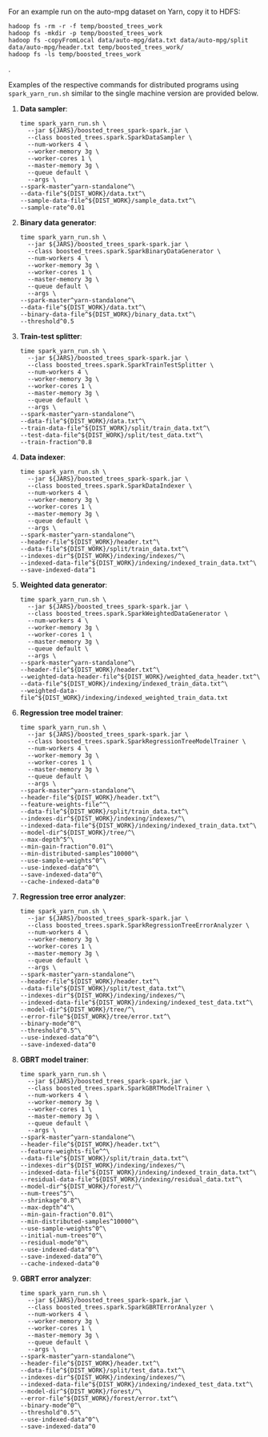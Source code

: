 For an example run on the auto-mpg dataset on Yarn, copy it to HDFS:

    hadoop fs -rm -r -f temp/boosted_trees_work
    hadoop fs -mkdir -p temp/boosted_trees_work
    hadoop fs -copyFromLocal data/auto-mpg/data.txt data/auto-mpg/split data/auto-mpg/header.txt temp/boosted_trees_work/
    hadoop fs -ls temp/boosted_trees_work
.

Examples of the respective commands for distributed programs
using `spark_yarn_run.sh` similar to the single machine version
are provided below.

 1. **Data sampler**:

        time spark_yarn_run.sh \
          --jar ${JARS}/boosted_trees_spark-spark.jar \
          --class boosted_trees.spark.SparkDataSampler \
          --num-workers 4 \
          --worker-memory 3g \
          --worker-cores 1 \
          --master-memory 3g \
          --queue default \
          --args \
        --spark-master^yarn-standalone^\
        --data-file^${DIST_WORK}/data.txt^\
        --sample-data-file^${DIST_WORK}/sample_data.txt^\
        --sample-rate^0.01
     
 2. **Binary data generator**:

        time spark_yarn_run.sh \
          --jar ${JARS}/boosted_trees_spark-spark.jar \
          --class boosted_trees.spark.SparkBinaryDataGenerator \
          --num-workers 4 \
          --worker-memory 3g \
          --worker-cores 1 \
          --master-memory 3g \
          --queue default \
          --args \
        --spark-master^yarn-standalone^\
        --data-file^${DIST_WORK}/data.txt^\
        --binary-data-file^${DIST_WORK}/binary_data.txt^\
        --threshold^0.5
            
 3. **Train-test splitter**:

        time spark_yarn_run.sh \
          --jar ${JARS}/boosted_trees_spark-spark.jar \
          --class boosted_trees.spark.SparkTrainTestSplitter \
          --num-workers 4 \
          --worker-memory 3g \
          --worker-cores 1 \
          --master-memory 3g \
          --queue default \
          --args \
        --spark-master^yarn-standalone^\
        --data-file^${DIST_WORK}/data.txt^\
        --train-data-file^${DIST_WORK}/split/train_data.txt^\
        --test-data-file^${DIST_WORK}/split/test_data.txt^\
        --train-fraction^0.8
     
 4. **Data indexer**:

        time spark_yarn_run.sh \
          --jar ${JARS}/boosted_trees_spark-spark.jar \
          --class boosted_trees.spark.SparkDataIndexer \
          --num-workers 4 \
          --worker-memory 3g \
          --worker-cores 1 \
          --master-memory 3g \
          --queue default \
          --args \
        --spark-master^yarn-standalone^\
        --header-file^${DIST_WORK}/header.txt^\
        --data-file^${DIST_WORK}/split/train_data.txt^\
        --indexes-dir^${DIST_WORK}/indexing/indexes/^\
        --indexed-data-file^${DIST_WORK}/indexing/indexed_train_data.txt^\
        --save-indexed-data^1
     
 5. **Weighted data generator**:

        time spark_yarn_run.sh \
          --jar ${JARS}/boosted_trees_spark-spark.jar \
          --class boosted_trees.spark.SparkWeightedDataGenerator \
          --num-workers 4 \
          --worker-memory 3g \
          --worker-cores 1 \
          --master-memory 3g \
          --queue default \
          --args \
        --spark-master^yarn-standalone^\
        --header-file^${DIST_WORK}/header.txt^\
        --weighted-data-header-file^${DIST_WORK}/weighted_data_header.txt^\
        --data-file^${DIST_WORK}/indexing/indexed_train_data.txt^\
        --weighted-data-file^${DIST_WORK}/indexing/indexed_weighted_train_data.txt
     
 6. **Regression tree model trainer**:

        time spark_yarn_run.sh \
          --jar ${JARS}/boosted_trees_spark-spark.jar \
          --class boosted_trees.spark.SparkRegressionTreeModelTrainer \
          --num-workers 4 \
          --worker-memory 3g \
          --worker-cores 1 \
          --master-memory 3g \
          --queue default \
          --args \
        --spark-master^yarn-standalone^\
        --header-file^${DIST_WORK}/header.txt^\
        --feature-weights-file^^\
        --data-file^${DIST_WORK}/split/train_data.txt^\
        --indexes-dir^${DIST_WORK}/indexing/indexes/^\
        --indexed-data-file^${DIST_WORK}/indexing/indexed_train_data.txt^\
        --model-dir^${DIST_WORK}/tree/^\
        --max-depth^5^\
        --min-gain-fraction^0.01^\
        --min-distributed-samples^10000^\
        --use-sample-weights^0^\
        --use-indexed-data^0^\
        --save-indexed-data^0^\
        --cache-indexed-data^0
     
 7. **Regression tree error analyzer**:

        time spark_yarn_run.sh \
          --jar ${JARS}/boosted_trees_spark-spark.jar \
          --class boosted_trees.spark.SparkRegressionTreeErrorAnalyzer \
          --num-workers 4 \
          --worker-memory 3g \
          --worker-cores 1 \
          --master-memory 3g \
          --queue default \
          --args \
        --spark-master^yarn-standalone^\
        --header-file^${DIST_WORK}/header.txt^\
        --data-file^${DIST_WORK}/split/test_data.txt^\
        --indexes-dir^${DIST_WORK}/indexing/indexes/^\
        --indexed-data-file^${DIST_WORK}/indexing/indexed_test_data.txt^\
        --model-dir^${DIST_WORK}/tree/^\
        --error-file^${DIST_WORK}/tree/error.txt^\
        --binary-mode^0^\
        --threshold^0.5^\
        --use-indexed-data^0^\
        --save-indexed-data^0
     
 8. **GBRT model trainer**:

        time spark_yarn_run.sh \
          --jar ${JARS}/boosted_trees_spark-spark.jar \
          --class boosted_trees.spark.SparkGBRTModelTrainer \
          --num-workers 4 \
          --worker-memory 3g \
          --worker-cores 1 \
          --master-memory 3g \
          --queue default \
          --args \
        --spark-master^yarn-standalone^\
        --header-file^${DIST_WORK}/header.txt^\
        --feature-weights-file^^\
        --data-file^${DIST_WORK}/split/train_data.txt^\
        --indexes-dir^${DIST_WORK}/indexing/indexes/^\
        --indexed-data-file^${DIST_WORK}/indexing/indexed_train_data.txt^\
        --residual-data-file^${DIST_WORK}/indexing/residual_data.txt^\
        --model-dir^${DIST_WORK}/forest/^\
        --num-trees^5^\
        --shrinkage^0.8^\
        --max-depth^4^\
        --min-gain-fraction^0.01^\
        --min-distributed-samples^10000^\
        --use-sample-weights^0^\
        --initial-num-trees^0^\
        --residual-mode^0^\
        --use-indexed-data^0^\
        --save-indexed-data^0^\
        --cache-indexed-data^0
     
 9. **GBRT error analyzer**:

        time spark_yarn_run.sh \
          --jar ${JARS}/boosted_trees_spark-spark.jar \
          --class boosted_trees.spark.SparkGBRTErrorAnalyzer \
          --num-workers 4 \
          --worker-memory 3g \
          --worker-cores 1 \
          --master-memory 3g \
          --queue default \
          --args \
        --spark-master^yarn-standalone^\
        --header-file^${DIST_WORK}/header.txt^\
        --data-file^${DIST_WORK}/split/test_data.txt^\
        --indexes-dir^${DIST_WORK}/indexing/indexes/^\
        --indexed-data-file^${DIST_WORK}/indexing/indexed_test_data.txt^\
        --model-dir^${DIST_WORK}/forest/^\
        --error-file^${DIST_WORK}/forest/error.txt^\
        --binary-mode^0^\
        --threshold^0.5^\
        --use-indexed-data^0^\
        --save-indexed-data^0
